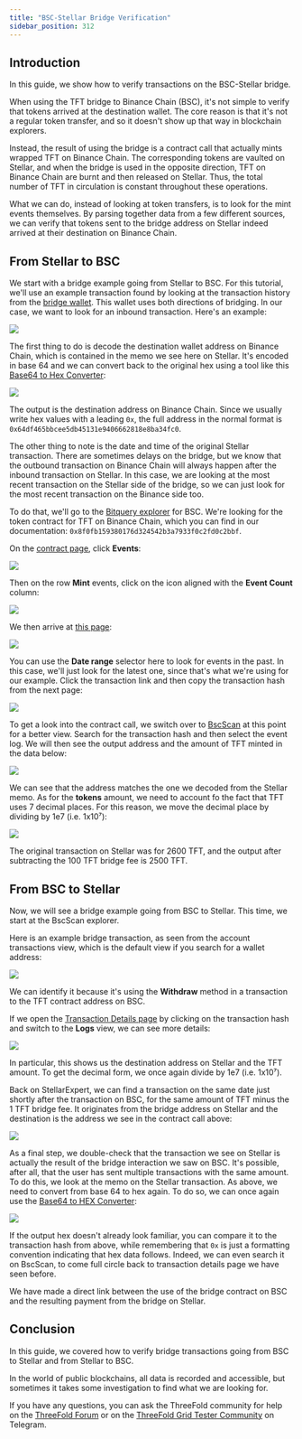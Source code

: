 ```yaml
---
title: "BSC-Stellar Bridge Verification"
sidebar_position: 312
---
```






## Introduction

In this guide, we show how to verify transactions on the BSC-Stellar bridge.

When using the TFT bridge to Binance Chain (BSC), it's not simple to verify that tokens arrived at the destination wallet. The core reason is that it's not a regular token transfer, and so it doesn't show up that way in blockchain explorers.

Instead, the result of using the bridge is a contract call that actually mints wrapped TFT on Binance Chain. The corresponding tokens are vaulted on Stellar, and when the bridge is used in the opposite direction, TFT on Binance Chain are burnt and then released on Stellar. Thus, the total number of TFT in circulation is constant throughout these operations.

What we can do, instead of looking at token transfers, is to look for the mint events themselves. By parsing together data from a few different sources, we can verify that tokens sent to the bridge address on Stellar indeed arrived at their destination on Binance Chain.

## From Stellar to BSC

We start with a bridge example going from Stellar to BSC. For this tutorial, we'll use an example transaction found by looking at the transaction history from the [bridge wallet](https://stellar.expert/explorer/public/account/GBFFWXWBZDILJJAMSINHPJEUJKB3H4UYXRWNB4COYQAF7UUQSWSBUXW5). This wallet uses both directions of bridging. In our case, we want to look for an inbound transaction. Here's an example:

![](./img/bsc_stellar_picture_1.png) 

The first thing to do is decode the destination wallet address on Binance Chain, which is contained in the memo we see here on Stellar. It's encoded in base 64 and we can convert back to the original hex using a tool like this [Base64 to Hex Converter](https://base64.guru/converter/decode/hex):

![](./img/bsc_stellar_picture_2.png)

The output is the destination address on Binance Chain. Since we usually write hex values with a leading `0x`, the full address in the normal format is `0x64df465bbcee5db45131e9406662818e8ba34fc0`.

The other thing to note is the date and time of the original Stellar transaction. There are sometimes delays on the bridge, but we know that the outbound transaction on Binance Chain will always happen after the inbound transaction on Stellar. In this case, we are looking at the most recent transaction on the Stellar side of the bridge, so we can just look for the most recent transaction on the Binance side too.

To do that, we'll go to the [Bitquery explorer](https://explorer.bitquery.io/bsc) for BSC. We're looking for the token contract for TFT on Binance Chain, which you can find in our documentation: `0x8f0fb159380176d324542b3a7933f0c2fd0c2bbf`. 

On the [contract page](https://explorer.bitquery.io/bsc/token/0x8f0fb159380176d324542b3a7933f0c2fd0c2bbf), click **Events**:

![](./img/bsc_stellar_picture_3.png)

Then on the row **Mint** events, click on the icon aligned with the **Event Count** column:

![](./img/bsc_stellar_picture_4.png)

We then arrive at [this page](https://explorer.bitquery.io/bsc/txs/events?contract=0x8f0fb159380176d324542b3a7933f0c2fd0c2bbf&event=85a66b9141978db9980f7e0ce3b468cebf4f7999f32b23091c5c03e798b1ba7a):

![](./img/bsc_stellar_picture_5.png)

You can use the **Date range** selector here to look for events in the past. In this case, we'll just look for the latest one, since that's what we're using for our example. Click the transaction link and then copy the transaction hash from the next page:

![](./img/bsc_stellar_picture_6.png)

To get a look into the contract call, we switch over to [BscScan](https://bscscan.com/) at this point for a better view. Search for the transaction hash and then select the event log. We will then see the output address and the amount of TFT minted in the data below:

![](./img/bsc_stellar_picture_7.png)

We can see that the address matches the one we decoded from the Stellar memo. As for the **tokens** amount, we need to account fo the fact that TFT uses 7 decimal places. For this reason, we move the decimal place by dividing by 1e7 (i.e. 1x10⁷):

![](./img/bsc_stellar_picture_8.png)

The original transaction on Stellar was for 2600 TFT, and the output after subtracting the 100 TFT bridge fee is 2500 TFT.

## From BSC to Stellar

Now, we will see a bridge example going from BSC to Stellar. This time, we start at the BscScan explorer. 

Here is an example bridge transaction, as seen from the account transactions view, which is the default view if you search for a wallet address:

![](./img/BSCtoStellar1.jpeg)

We can identify it because it's using the **Withdraw** method in a transaction to the TFT contract address on BSC.

If we open the [Transaction Details page](https://bscscan.com/tx/0xae2a9b5cdad652ecb1e6252ee44a7f0e3c5fc9cdf1df9fddff3b0c100c4b3cb5) by clicking on the transaction hash and switch to the **Logs** view, we can see more details:

![](./img/BSCtoStellar2.png)

In particular, this shows us the destination address on Stellar and the TFT amount. To get the decimal form, we once again divide by 1e7 (i.e. 1x10⁷).

Back on StellarExpert, we can find a transaction on the same date just shortly after the transaction on BSC, for the same amount of TFT minus the 1 TFT bridge fee. It originates from the bridge address on Stellar and the destination is the address we see in the contract call above:

![](./img/BSCtoStellar3.png)

As a final step, we double-check that the transaction we see on Stellar is actually the result of the bridge interaction we saw on BSC. It's possible, after all, that the user has sent multiple transactions with the same amount. To do this, we look at the memo on the Stellar transaction. As above, we need to convert from base 64 to hex again. To do so, we can once again use the [Base64 to HEX Converter](https://base64.guru/converter/decode/hex):

![](./img/BSCtoStellar4.png) 

If the output hex doesn't already look familiar, you can compare it to the transaction hash from above, while remembering that `0x` is just a formatting convention indicating that hex data follows. Indeed, we can even search it on BscScan, to come full circle back to transaction details page we have seen before. 

We have made a direct link between the use of the bridge contract on BSC and the resulting payment from the bridge on Stellar.

## Conclusion

In this guide, we covered how to verify bridge transactions going from BSC to Stellar and from Stellar to BSC.

In the world of public blockchains, all data is recorded and accessible, but sometimes it takes some investigation to find what we are looking for.

If you have any questions, you can ask the ThreeFold community for help on the [ThreeFold Forum](http://forum.threefold.io/) or on the [ThreeFold Grid Tester Community](https://t.me/threefoldtesting) on Telegram.
